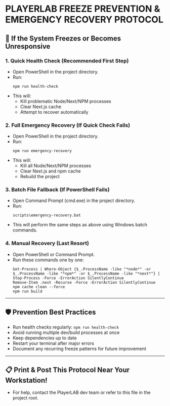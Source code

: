 # PLAYERLAB FREEZE PREVENTION & EMERGENCY RECOVERY PROTOCOL

## 🚨 If the System Freezes or Becomes Unresponsive

### 1. Quick Health Check (Recommended First Step)
- Open PowerShell in the project directory.
- Run:
  ```
  npm run health-check
  ```
- This will:
  - Kill problematic Node/Next/NPM processes
  - Clear Next.js cache
  - Attempt to recover automatically

### 2. Full Emergency Recovery (If Quick Check Fails)
- Open PowerShell in the project directory.
- Run:
  ```
  npm run emergency-recovery
  ```
- This will:
  - Kill all Node/Next/NPM processes
  - Clear Next.js and npm cache
  - Rebuild the project

### 3. Batch File Fallback (If PowerShell Fails)
- Open Command Prompt (cmd.exe) in the project directory.
- Run:
  ```
  scripts\emergency-recovery.bat
  ```
- This will perform the same steps as above using Windows batch commands.

### 4. Manual Recovery (Last Resort)
- Open PowerShell or Command Prompt.
- Run these commands one by one:
  ```
  Get-Process | Where-Object {$_.ProcessName -like "*node*" -or $_.ProcessName -like "*npm*" -or $_.ProcessName -like "*next*"} | Stop-Process -Force -ErrorAction SilentlyContinue
  Remove-Item .next -Recurse -Force -ErrorAction SilentlyContinue
  npm cache clean --force
  npm run build
  ```

---

## 🛡️ Prevention Best Practices
- Run health checks regularly: `npm run health-check`
- Avoid running multiple dev/build processes at once
- Keep dependencies up to date
- Restart your terminal after major errors
- Document any recurring freeze patterns for future improvement

---

## 📋 Print & Post This Protocol Near Your Workstation!
- For help, contact the PlayerLAB dev team or refer to this file in the project root. 